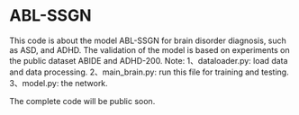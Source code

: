 # ABL-SSGN
This code is about the model ABL-SSGN for brain disorder diagnosis, such as ASD, and ADHD. The validation of the model is based on experiments on the public dataset ABIDE and ADHD-200.
Note:
1、dataloader.py: load data and data processing.
2、main_brain.py: run this file for training and testing.
3、model.py: the network.

The complete code will be public soon.
